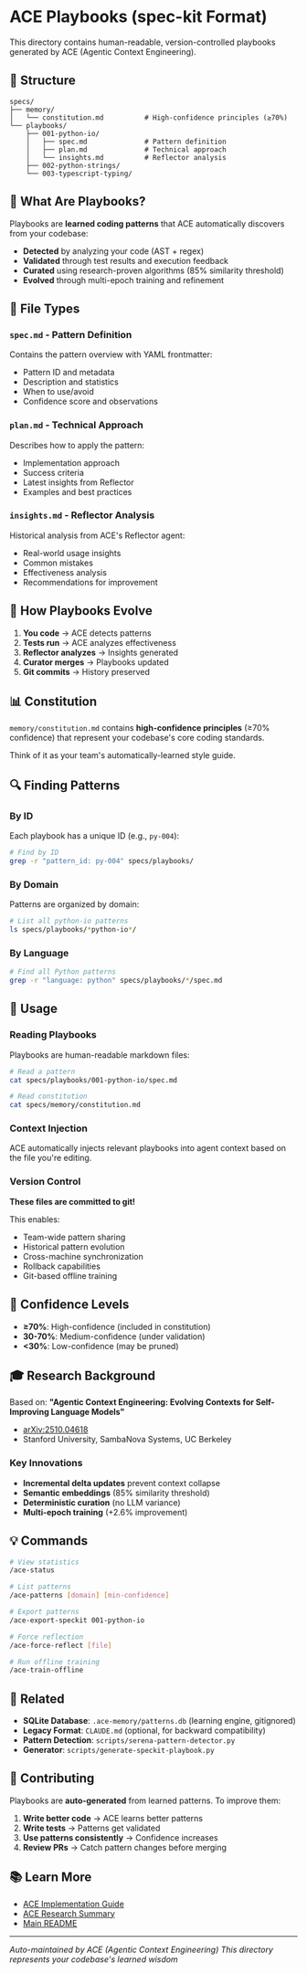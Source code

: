 # ACE Playbooks (spec-kit Format)

This directory contains human-readable, version-controlled playbooks generated by ACE (Agentic Context Engineering).

## 📁 Structure

```
specs/
├── memory/
│   └── constitution.md          # High-confidence principles (≥70%)
└── playbooks/
    ├── 001-python-io/
    │   ├── spec.md              # Pattern definition
    │   ├── plan.md              # Technical approach
    │   └── insights.md          # Reflector analysis
    ├── 002-python-strings/
    └── 003-typescript-typing/
```

## 🎯 What Are Playbooks?

Playbooks are **learned coding patterns** that ACE automatically discovers from your codebase:

- **Detected** by analyzing your code (AST + regex)
- **Validated** through test results and execution feedback
- **Curated** using research-proven algorithms (85% similarity threshold)
- **Evolved** through multi-epoch training and refinement

## 📖 File Types

### `spec.md` - Pattern Definition
Contains the pattern overview with YAML frontmatter:
- Pattern ID and metadata
- Description and statistics
- When to use/avoid
- Confidence score and observations

### `plan.md` - Technical Approach
Describes how to apply the pattern:
- Implementation approach
- Success criteria
- Latest insights from Reflector
- Examples and best practices

### `insights.md` - Reflector Analysis
Historical analysis from ACE's Reflector agent:
- Real-world usage insights
- Common mistakes
- Effectiveness analysis
- Recommendations for improvement

## 🔄 How Playbooks Evolve

1. **You code** → ACE detects patterns
2. **Tests run** → ACE analyzes effectiveness
3. **Reflector analyzes** → Insights generated
4. **Curator merges** → Playbooks updated
5. **Git commits** → History preserved

## 📊 Constitution

`memory/constitution.md` contains **high-confidence principles** (≥70% confidence) that represent your codebase's core coding standards.

Think of it as your team's automatically-learned style guide.

## 🔍 Finding Patterns

### By ID
Each playbook has a unique ID (e.g., `py-004`):
```bash
# Find by ID
grep -r "pattern_id: py-004" specs/playbooks/
```

### By Domain
Patterns are organized by domain:
```bash
# List all python-io patterns
ls specs/playbooks/*python-io*/
```

### By Language
```bash
# Find all Python patterns
grep -r "language: python" specs/playbooks/*/spec.md
```

## 🚀 Usage

### Reading Playbooks
Playbooks are human-readable markdown files:
```bash
# Read a pattern
cat specs/playbooks/001-python-io/spec.md

# Read constitution
cat specs/memory/constitution.md
```

### Context Injection
ACE automatically injects relevant playbooks into agent context based on the file you're editing.

### Version Control
**These files are committed to git!**

This enables:
- Team-wide pattern sharing
- Historical pattern evolution
- Cross-machine synchronization
- Rollback capabilities
- Git-based offline training

## 🧪 Confidence Levels

- **≥70%**: High-confidence (included in constitution)
- **30-70%**: Medium-confidence (under validation)
- **<30%**: Low-confidence (may be pruned)

## 🎓 Research Background

Based on:
**"Agentic Context Engineering: Evolving Contexts for Self-Improving Language Models"**
- [arXiv:2510.04618](https://arxiv.org/abs/2510.04618)
- Stanford University, SambaNova Systems, UC Berkeley

### Key Innovations
- **Incremental delta updates** prevent context collapse
- **Semantic embeddings** (85% similarity threshold)
- **Deterministic curation** (no LLM variance)
- **Multi-epoch training** (+2.6% improvement)

## 💡 Commands

```bash
# View statistics
/ace-status

# List patterns
/ace-patterns [domain] [min-confidence]

# Export patterns
/ace-export-speckit 001-python-io

# Force reflection
/ace-force-reflect [file]

# Run offline training
/ace-train-offline
```

## 🔗 Related

- **SQLite Database**: `.ace-memory/patterns.db` (learning engine, gitignored)
- **Legacy Format**: `CLAUDE.md` (optional, for backward compatibility)
- **Pattern Detection**: `scripts/serena-pattern-detector.py`
- **Generator**: `scripts/generate-speckit-playbook.py`

## 🤝 Contributing

Playbooks are **auto-generated** from learned patterns. To improve them:

1. **Write better code** → ACE learns better patterns
2. **Write tests** → Patterns get validated
3. **Use patterns consistently** → Confidence increases
4. **Review PRs** → Catch pattern changes before merging

## 📚 Learn More

- [ACE Implementation Guide](../docs/ACE_IMPLEMENTATION_GUIDE.md)
- [ACE Research Summary](../docs/ACE_RESEARCH.md)
- [Main README](../README.md)

---

*Auto-maintained by ACE (Agentic Context Engineering)*
*This directory represents your codebase's learned wisdom*
